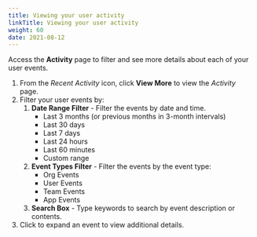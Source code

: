 ```yaml
---
title: Viewing your user activity
linkTitle: Viewing your user activity
weight: 60
date: 2021-08-12
---
```

Access the **Activity** page to filter and see more details about each of your user events.

1. From the *Recent Activity* icon, click **View More** to view the *Activity* page.
2. Filter your user events by:
    1. **Date Range Filter** - Filter the events by date and time.
        * Last 3 months (or previous months in 3-month intervals)
        * Last 30 days
        * Last 7 days
        * Last 24 hours
        * Last 60 minutes
        * Custom range
    2. **Event Types Filter** - Filter the events by the event type:
        * Org Events
        * User Events
        * Team Events
        * App Events
    3. **Search Box** - Type keywords to search by event description or contents.
3. Click to expand an event to view additional details.
